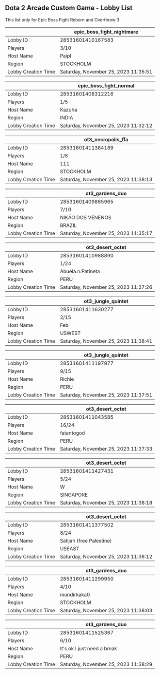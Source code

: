 ## Dota 2 Arcade Custom Game - Lobby List

This list only for Epic Boss Fight Reborn and Overthrow 3

|  | epic_boss_fight_nightmare |
| ------ | ------ |
| Lobby ID | 28531601410167583 |
| Players | 3/10 |
| Host Name | Paipl |
| Region | STOCKHOLM |
| Lobby Creation Time | Saturday, November 25, 2023 11:35:51 |


|  | epic_boss_fight_normal |
| ------ | ------ |
| Lobby ID | 28531601408312216 |
| Players | 1/5 |
| Host Name | Kazuha |
| Region | INDIA |
| Lobby Creation Time | Saturday, November 25, 2023 11:32:12 |


|  | ot3_necropolis_ffa |
| ------ | ------ |
| Lobby ID | 28531601411384189 |
| Players | 1/8 |
| Host Name | 111 |
| Region | STOCKHOLM |
| Lobby Creation Time | Saturday, November 25, 2023 11:38:13 |


|  | ot3_gardens_duo |
| ------ | ------ |
| Lobby ID | 28531601409885965 |
| Players | 7/10 |
| Host Name | NIKÃO DOS VENENOS |
| Region | BRAZIL |
| Lobby Creation Time | Saturday, November 25, 2023 11:35:17 |


|  | ot3_desert_octet |
| ------ | ------ |
| Lobby ID | 28531601410988890 |
| Players | 1/24 |
| Host Name | Abuela.n.Patineta |
| Region | PERU |
| Lobby Creation Time | Saturday, November 25, 2023 11:37:26 |


|  | ot3_jungle_quintet |
| ------ | ------ |
| Lobby ID | 28531601411630277 |
| Players | 2/15 |
| Host Name | Feb |
| Region | USWEST |
| Lobby Creation Time | Saturday, November 25, 2023 11:38:41 |


|  | ot3_jungle_quintet |
| ------ | ------ |
| Lobby ID | 28531601411197977 |
| Players | 9/15 |
| Host Name | Richie |
| Region | PERU |
| Lobby Creation Time | Saturday, November 25, 2023 11:37:51 |


|  | ot3_desert_octet |
| ------ | ------ |
| Lobby ID | 28531601411043585 |
| Players | 16/24 |
| Host Name | fatantogod |
| Region | PERU |
| Lobby Creation Time | Saturday, November 25, 2023 11:37:33 |


|  | ot3_desert_octet |
| ------ | ------ |
| Lobby ID | 28531601411427431 |
| Players | 5/24 |
| Host Name | W |
| Region | SINGAPORE |
| Lobby Creation Time | Saturday, November 25, 2023 11:38:18 |


|  | ot3_desert_octet |
| ------ | ------ |
| Lobby ID | 28531601411377502 |
| Players | 8/24 |
| Host Name | Satijah (free Palestine) |
| Region | USEAST |
| Lobby Creation Time | Saturday, November 25, 2023 11:38:12 |


|  | ot3_gardens_duo |
| ------ | ------ |
| Lobby ID | 28531601411299950 |
| Players | 4/10 |
| Host Name | mundirkaka0 |
| Region | STOCKHOLM |
| Lobby Creation Time | Saturday, November 25, 2023 11:38:03 |


|  | ot3_gardens_duo |
| ------ | ------ |
| Lobby ID | 28531601411525367 |
| Players | 6/10 |
| Host Name | It's ok I just need a break |
| Region | PERU |
| Lobby Creation Time | Saturday, November 25, 2023 11:38:29 |


